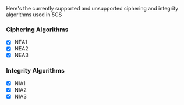 Here's the currently supported and unsupported ciphering and integrity algorithms used in 5GS

### Ciphering Algorithms
- [x] NEA1
- [x] NEA2
- [x] NEA3

### Integrity Algorithms
- [x] NIA1
- [x] NIA2
- [x] NIA3